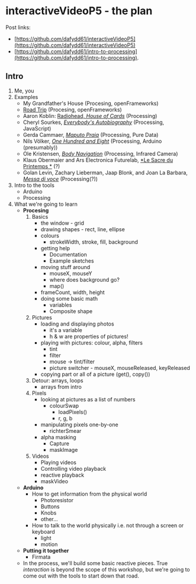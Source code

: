 # interactiveVideoP5 - the plan

Post links:

- [https://github.com/dafydd61/interactiveVideoP5](https://github.com/dafydd61/interactiveVideoP5)
- [https://github.com/dafydd61/intro-to-processing](https://github.com/dafydd61/intro-to-processing).

## Intro

1. Me, you
1. Examples
	- My Grandfather's House (Procesing, openFrameworks)
	- [Road Trip](https://vimeo.com/193215771) (Procesing, openFrameworks)
	- Aaron Koblin: [Radiohead, *House of Cards*](https://github.com/dataarts/radiohead) (Processing)
	- Cheryl Sourkes, [*Everybody's Autobiography*](http://cherylsourkes.com/everybodys-autobiography/) (Processing, JavaScript)
	- Gerda Cammaer, [*Maputo Praia*](https://vimeo.com/76016374) (Processing, Pure Data)
	- Nils Völker, [*One Hundred and Eight*](http://nilsvoelker.com/content/onehundredandeight/index.html) (Processing, Arduino (presumably))
	- Ole Kristensen, [*Body Navigation*](https://vimeo.com/1362832) (Processing, Infrared Camera)
	- Klaus Obermaier and Ars Electronica Futurelab, [*Le Sacre du Printemps *](http://www.exile.at/sacre/) (?)
	- Golan Levin, Zachary Lieberman, Jaap Blonk, and Joan La Barbara, [*Messa di voce*](http://www.youtube.com/watch?v=GfoqiyB1ndE) (Processing(?))
1. Intro to the tools
	- Arduino
	- Processing
1. What we're going to learn
	- **Procesing**
		1. Basics
			- the window - grid
			- drawing shapes - rect, line, ellipse
			- colours
				- strokeWidth, stroke, fill, background
			- getting help
				- Documentation
				- Example sketches
			- moving stuff around
				- mouseX, mouseY
				- where does background go?
				- map()
			- frameCount, width, height
			- doing some basic math
				- variables
				- Composite shape
		1. Pictures
			- loading and displaying photos
				- it's a variable
				- h & w are properties of pictures!
			- playing with pictures: colour, alpha, filters
				- tint
				- filter
				- mouse -> tint/filter
				- picture switcher - mouseX, mouseReleased, keyReleased
			- copying part or all of a picture (get(), copy())
		1. Detour: arrays, loops
			- arrays from intro
		1. Pixels
			- looking at pictures as a list of numbers
				- colourSwap
					- loadPixels()
					- r, g, b
			- manipulating pixels one-by-one
				- richterSmear
			- alpha masking
				- Capture
				- maskImage
		2. Videos
			- Playing videos
			- Controlling video playback
			- reactive playback
			- maskVideo
	- **Arduino**
		- How to get information from the physical world
			- Photoresistor
			- Buttons
			- Knobs
			- other...
		- How to talk to the world physically i.e. not through a screen or keyboard
			- light
			- motion
	- **Putting it together**
		- Firmata
	- In the process, we'll build some basic reactive pieces. True *interaction* is beyond the scope of this workshop, but we're going to come out with the tools to start down that road.